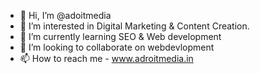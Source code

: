 - 👋 Hi, I’m @adoitmedia
- 👀 I’m interested in Digital Marketing & Content Creation.
- 🌱 I’m currently learning SEO & Web development
- 💞️ I’m looking to collaborate on webdevlopment 
- 📫 How to reach me - www.adroitmedia.in


